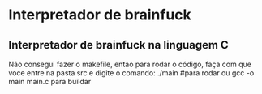 # Interpretador de brainfuck
## Interpretador de brainfuck na linguagem C 
Não consegui fazer o makefile, entao para rodar o código, faça com que voce entre na pasta src e digite o comando: 
./main #para rodar
ou
gcc -o main main.c para buildar
